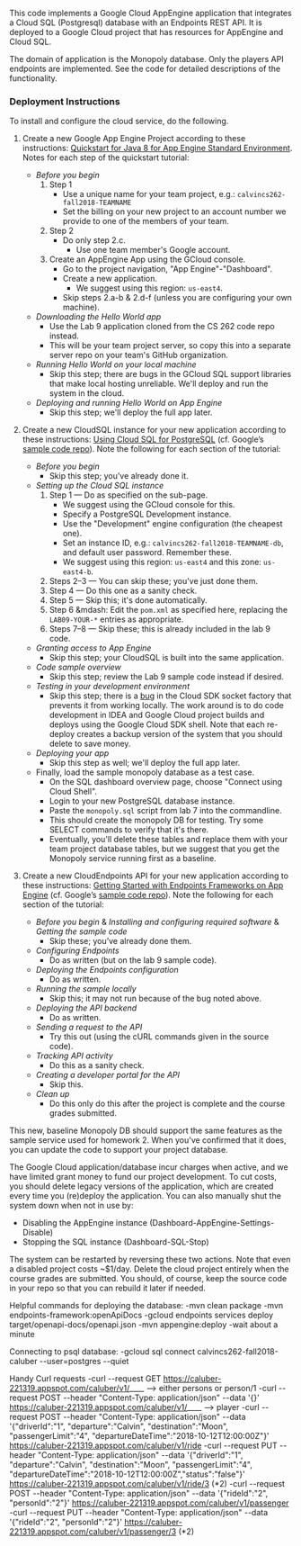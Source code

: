 This code implements a Google Cloud AppEngine application that
integrates a Cloud SQL (Postgresql) database with an Endpoints REST
API. It is deployed to a Google Cloud project that has resources for
AppEngine and Cloud SQL. 

The domain of application is the Monopoly database. Only the players
API endpoints are implemented. See the code for detailed descriptions
of the functionality.

### Deployment Instructions

To install and configure the cloud service, do the following.

1. Create a new Google App Engine Project according to these instructions:
[Quickstart for Java 8 for App Engine Standard Environment](https://cloud.google.com/appengine/docs/standard/java/quickstart).
Notes for each step of the quickstart tutorial:
    - *Before you begin*
        1. Step 1
            - Use a unique name for your team project,
                e.g.: `calvincs262-fall2018-TEAMNAME`
            - Set the billing on your new project to an account
                number we provide to one of the members of your team.
        2. Step 2
            - Do only step 2.c.
                - Use one team member's Google account.
        3. Create an AppEngine App using the GCloud console.
            - Go to the project navigation, "App Engine"-"Dashboard".
            - Create a new application.
                - We suggest using this region: `us-east4`.
            - Skip steps 2.a-b & 2.d-f (unless you are configuring your own machine).
    - *Downloading the Hello World app*
        - Use the Lab 9 application cloned from the CS 262 code repo instead.
        - This will be your team project server, so copy this into a
            separate server repo on your team's GitHub organization.
    - *Running Hello World on your local machine*
        - Skip this step; there are bugs in the GCloud SQL support libraries
            that make local hosting unreliable. We'll deploy and run the system
            in the cloud.
    - *Deploying and running Hello World on App Engine*
        - Skip this step; we'll deploy the full app later.

2. Create a new CloudSQL instance for your new application according to
these instructions:
[Using Cloud SQL for PostgreSQL](https://cloud.google.com/appengine/docs/standard/java/cloud-sql/using-cloud-sql-postgres)
(cf. Google&rsquo;s [sample code repo](https://github.com/GoogleCloudPlatform/java-docs-samples/tree/master/appengine-java8/cloudsql-postgres)).
Note the following for each section of the tutorial:
    - *Before you begin*
        - Skip this step; you&rsquo;ve already done it.
    - *Setting up the Cloud SQL instance*
        1. Step 1 &mdash; Do as specified on the sub-page.
            - We suggest using the GCloud console for this.
            - Specify a PostgreSQL Development instance.
            - Use the "Development" engine configuration
                (the cheapest one).
            - Set an instance ID,
                e.g.: `calvincs262-fall2018-TEAMNAME-db`,
                and default user password. Remember these.
            - We suggest using this region: `us-east4`
                and this zone: `us-east4-b`.
        2. Steps 2&ndash;3 &mdash; You can skip these; you've just done them.
        3. Step 4 &mdash; Do this one as a sanity check.
        4. Step 5 &mdash; Skip this; it's done automatically.
        5. Step 6 &mdash: Edit the `pom.xml` as specified here,
            replacing the `LAB09-YOUR-*` entries as appropriate.
        6. Steps 7&ndash;8 &mdash; Skip these;
            this is already included in the lab 9 code.
    - *Granting access to App Engine*
        - Skip this step; your CloudSQL is built into the same application.
    - *Code sample overview*
        - Skip this step; review the Lab 9 sample code instead if desired.
    - *Testing in your development environment*
        - Skip this step; there is a
    [bug](https://stackoverflow.com/questions/50705839/cloudsql-eclipse-java-standard-gae-java-lang-unsatisfiedlinkerror)
    in the Cloud SDK socket factory that prevents it from working locally.
    The work around is to do code development in IDEA and Google Cloud
    project builds and deploys using the Google Cloud SDK shell. Note that 
    each re-deploy creates a backup version of the system that you should delete
    to save money.
    - *Deploying your app*
        - Skip this step as well; we'll deploy the full app later.
    - Finally, load the sample monopoly database as a test case.
        - On the SQL dashboard overview page, choose "Connect using Cloud Shell".
        - Login to your new PostgreSQL database instance.
        - Paste the `monopoly.sql` script from lab 7 into the commandline.
        - This should create the monopoly DB for testing.
            Try some SELECT commands to verify that it's there.
        - Eventually, you'll delete these tables and replace them with your
            team project database tables, but we suggest that you get the
            Monopoly service running first as a baseline.

3. Create a new CloudEndpoints API for your new application according to
these instructions:
[Getting Started with Endpoints Frameworks on App Engine](https://cloud.google.com/endpoints/docs/frameworks/java/get-started-frameworks-java)
(cf. Google&rsquo;s [sample code repo](https://github.com/GoogleCloudPlatform/java-docs-samples/tree/master/appengine-java8/endpoints-v2-backend)).
Note the following for each section of the tutorial:
    - *Before you begin* &
        *Installing and configuring required software* &
        *Getting the sample code*
        - Skip these; you&rsquo;ve already done them.
    - *Configuring Endpoints*
        - Do as written (but on the lab 9 sample code).
    - *Deploying the Endpoints configuration*
        - Do as written.
    - *Running the sample locally*
        - Skip this; it may not run because of the bug noted above.
    - *Deploying the API backend*
        - Do as written.
    - *Sending a request to the API*
        - Try this out (using the cURL commands given in the source code).
    - *Tracking API activity*
        - Do this as a sanity check.
    - *Creating a developer portal for the API*
        - Skip this.
    - *Clean up*
        - Do this only do this after the project is complete and the
            course grades submitted.

This new, baseline Monopoly DB should support the same features as the sample
service used for homework 2. When you've confirmed that it does, you can update
the code to support your project database.

The Google Cloud application/database incur charges when active, and we
have limited grant money to fund our project development. To cut costs,
you should delete legacy versions of the application, which are created
every time you (re)deploy the application. You can also manually shut the
system down when not in use by:

- Disabling the AppEngine instance (Dashboard-AppEngine-Settings-Disable)
- Stopping the SQL instance (Dashboard-SQL-Stop)

The system can be restarted by reversing these two actions.
Note that even a disabled project costs ~$1/day. Delete the cloud
project entirely when the course grades are submitted. You should,
of course, keep the source code in your repo so that you can rebuild
it later if needed.


Helpful commands for deploying the database:
-mvn clean package
-mvn endpoints-framework:openApiDocs
-gcloud endpoints services deploy target/openapi-docs/openapi.json
-mvn appengine:deploy
-wait about a minute

Connecting to psql database:
-gcloud sql connect calvincs262-fall2018-caluber --user=postgres --quiet

Handy Curl requests
-curl --request GET https://caluber-221319.appspot.com/caluber/v1/____ --> either persons or person/1
-curl --request POST --header "Content-Type: application/json" --data '{<insert Data here>}' https://caluber-221319.appspot.com/caluber/v1/____ --> player
-curl --request POST --header "Content-Type: application/json" --data '{"driverId":"1", "departure":"Calvin", "destination":"Moon", "passengerLimit":"4", "departureDateTime":"2018-10-12T12:00:00Z"}' https://caluber-221319.appspot.com/caluber/v1/ride
-curl --request PUT --header "Content-Type: application/json" --data '{"driverId":"1", "departure":"Calvin", "destination":"Moon", "passengerLimit":"4", "departureDateTime":"2018-10-12T12:00:00Z","status":"false"}' https://caluber-221319.appspot.com/caluber/v1/ride/3 (*2)
-curl --request POST --header "Content-Type: application/json" --data '{"rideId":"2", "personId":"2"}' https://caluber-221319.appspot.com/caluber/v1/passenger
-curl --request PUT --header "Content-Type: application/json" --data '{"rideId":"2", "personId":"2"}' https://caluber-221319.appspot.com/caluber/v1/passenger/3 (*2)